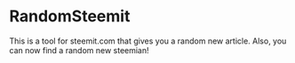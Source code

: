 # RandomSteemit

This is a tool for steemit.com that gives you a random new article.
Also, you can now find a random new steemian!
